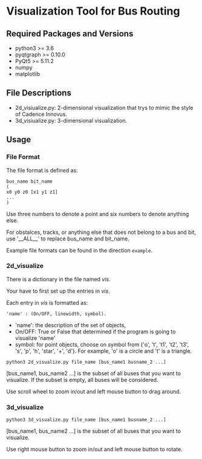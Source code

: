 # Visualization Tool for Bus Routing

## Required Packages and Versions

- python3 >= 3.6
- pyqtgraph >= 0.10.0
- PyQt5 >= 5.11.2
- numpy
- matplotlib

## File Descriptions

- 2d_visiualize.py: 2-dimensional visualization that trys to mimic the style of Cadence Innovus.
- 3d_visiualize.py: 3-dimensional visualization.

## Usage

### File Format
The file format is defined as:
```
bus_name bit_name
(
x0 y0 z0 [x1 y1 z1]
...
)
```
Use three numbers to denote a point and six numbers to denote anything else.

For obstalces, tracks, or anything else that does not belong to a bus and bit,
use '\_\_ALL\_\_' to replace bus_name and bit_name.

Example file formats can be found in the direction `example`.

### 2d_visualize
There is a dictionary in the file named *vis*.

Your have to first set up the entries in *vis*.

Each entry in *vis* is formatted as: 
```
'name' : (On/OFF, linewidth, symbol).
```
- 'name': the description of the set of objects,
- On/OFF: True or False that determined if the program is going to visualize 'name'
- symbol: for point objects, choose on symbol from {'o', 't', 't1', 't2', 't3', 's', 'p', 'h', 'star', '+', 'd'}. For example, 'o' is a circle and 't' is a triangle.

```
python3 2d_visualize.py file_name [bus_name1 busname_2 ...]
```
[bus_name1, bus_name2 ...] is the subset of all buses that you want to visualize.
If the subset is empty, all buses will be considered.

Use scroll wheel to zoom in/out and left mouse button to drag around.

### 3d_visualize
```
python3 3d_visualize.py file_name [bus_name1 busname_2 ...]
```
[bus_name1, bus_name2 ...] is the subset of all buses that you want to visualize.

Use right mouse button to zoom in/out and left mouse button to rotate.
